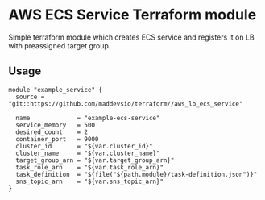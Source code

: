 AWS ECS Service Terraform module
================================================

Simple terraform module which creates ECS service and registers it on LB with preassigned target group.

Usage
-----

```hcl
module "example_service" {
  source = "git::https://github.com/maddevsio/terraform//aws_lb_ecs_service"

  name             = "example-ecs-service"
  service_memory   = 500
  desired_count    = 2
  container_port   = 9000
  cluster_id       = "${var.cluster_id}"
  cluster_name     = "${var.cluster_name}"
  target_group_arn = "${var.target_group_arn}"
  task_role_arn    = "${var.task_role_arn}"
  task_definition  = "${file("${path.module}/task-definition.json")}"
  sns_topic_arn    = "${var.sns_topic_arn}"
}
```
